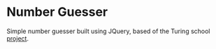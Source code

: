 # Number Guesser

Simple number guesser built using JQuery, based of the Turing school [project](http://backend.turing.io/module4/intermission_work/number_guesser).

